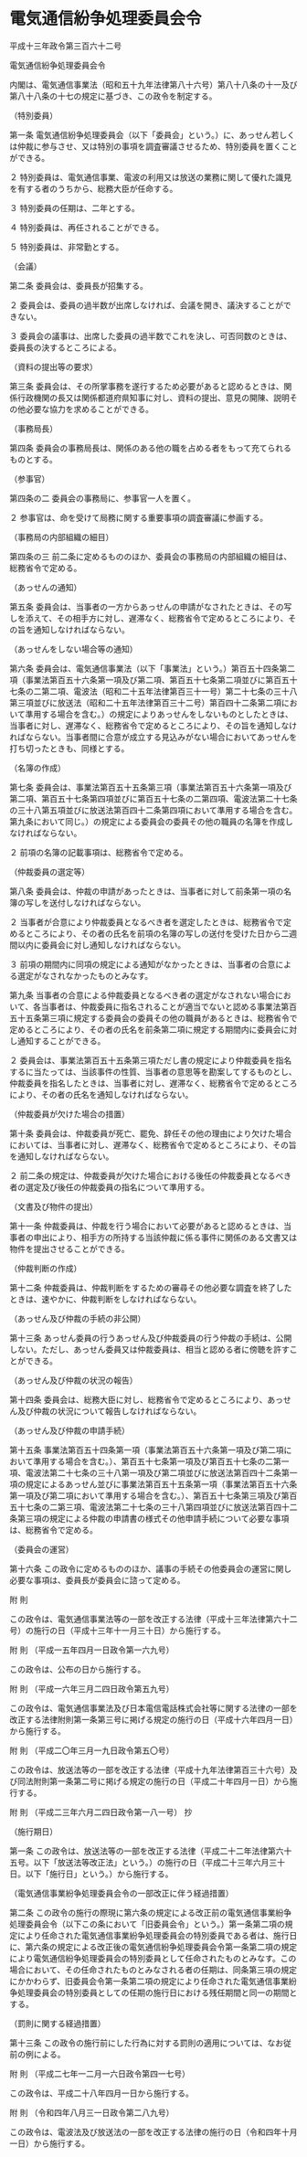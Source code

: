 # 電気通信紛争処理委員会令

平成十三年政令第三百六十二号

電気通信紛争処理委員会令

内閣は、電気通信事業法（昭和五十九年法律第八十六号）第八十八条の十一及び第八十八条の十七の規定に基づき、この政令を制定する。

（特別委員）

第一条 電気通信紛争処理委員会（以下「委員会」という。）に、あっせん若しくは仲裁に参与させ、又は特別の事項を調査審議させるため、特別委員を置くことができる。

２ 特別委員は、電気通信事業、電波の利用又は放送の業務に関して優れた識見を有する者のうちから、総務大臣が任命する。

３ 特別委員の任期は、二年とする。

４ 特別委員は、再任されることができる。

５ 特別委員は、非常勤とする。

（会議）

第二条 委員会は、委員長が招集する。

２ 委員会は、委員の過半数が出席しなければ、会議を開き、議決することができない。

３ 委員会の議事は、出席した委員の過半数でこれを決し、可否同数のときは、委員長の決するところによる。

（資料の提出等の要求）

第三条 委員会は、その所掌事務を遂行するため必要があると認めるときは、関係行政機関の長又は関係都道府県知事に対し、資料の提出、意見の開陳、説明その他必要な協力を求めることができる。

（事務局長）

第四条 委員会の事務局長は、関係のある他の職を占める者をもって充てられるものとする。

（参事官）

第四条の二 委員会の事務局に、参事官一人を置く。

２ 参事官は、命を受けて局務に関する重要事項の調査審議に参画する。

（事務局の内部組織の細目）

第四条の三 前二条に定めるもののほか、委員会の事務局の内部組織の細目は、総務省令で定める。

（あっせんの通知）

第五条 委員会は、当事者の一方からあっせんの申請がなされたときは、その写しを添えて、その相手方に対し、遅滞なく、総務省令で定めるところにより、その旨を通知しなければならない。

（あっせんをしない場合等の通知）

第六条 委員会は、電気通信事業法（以下「事業法」という。）第百五十四条第二項（事業法第百五十六条第一項及び第二項、第百五十七条第二項並びに第百五十七条の二第二項、電波法（昭和二十五年法律第百三十一号）第二十七条の三十八第三項並びに放送法（昭和二十五年法律第百三十二号）第百四十二条第二項において準用する場合を含む。）の規定によりあっせんをしないものとしたときは、当事者に対し、遅滞なく、総務省令で定めるところにより、その旨を通知しなければならない。当事者間に合意が成立する見込みがない場合においてあっせんを打ち切ったときも、同様とする。

（名簿の作成）

第七条 委員会は、事業法第百五十五条第三項（事業法第百五十六条第一項及び第二項、第百五十七条第四項並びに第百五十七条の二第四項、電波法第二十七条の三十八第五項並びに放送法第百四十二条第四項において準用する場合を含む。第九条において同じ。）の規定による委員会の委員その他の職員の名簿を作成しなければならない。

２ 前項の名簿の記載事項は、総務省令で定める。

（仲裁委員の選定等）

第八条 委員会は、仲裁の申請があったときは、当事者に対して前条第一項の名簿の写しを送付しなければならない。

２ 当事者が合意により仲裁委員となるべき者を選定したときは、総務省令で定めるところにより、その者の氏名を前項の名簿の写しの送付を受けた日から二週間以内に委員会に対し通知しなければならない。

３ 前項の期間内に同項の規定による通知がなかったときは、当事者の合意による選定がなされなかったものとみなす。

第九条 当事者の合意による仲裁委員となるべき者の選定がなされない場合において、各当事者は、仲裁委員に指名されることが適当でないと認める事業法第百五十五条第三項に規定する委員会の委員その他の職員があるときは、総務省令で定めるところにより、その者の氏名を前条第二項に規定する期間内に委員会に対し通知することができる。

２ 委員会は、事業法第百五十五条第三項ただし書の規定により仲裁委員を指名するに当たっては、当該事件の性質、当事者の意思等を勘案してするものとし、仲裁委員を指名したときは、当事者に対し、遅滞なく、総務省令で定めるところにより、その者の氏名を通知しなければならない。

（仲裁委員が欠けた場合の措置）

第十条 委員会は、仲裁委員が死亡、罷免、辞任その他の理由により欠けた場合においては、当事者に対し、遅滞なく、総務省令で定めるところにより、その旨を通知しなければならない。

２ 前二条の規定は、仲裁委員が欠けた場合における後任の仲裁委員となるべき者の選定及び後任の仲裁委員の指名について準用する。

（文書及び物件の提出）

第十一条 仲裁委員は、仲裁を行う場合において必要があると認めるときは、当事者の申出により、相手方の所持する当該仲裁に係る事件に関係のある文書又は物件を提出させることができる。

（仲裁判断の作成）

第十二条 仲裁委員は、仲裁判断をするための審尋その他必要な調査を終了したときは、速やかに、仲裁判断をしなければならない。

（あっせん及び仲裁の手続の非公開）

第十三条 あっせん委員の行うあっせん及び仲裁委員の行う仲裁の手続は、公開しない。ただし、あっせん委員又は仲裁委員は、相当と認める者に傍聴を許すことができる。

（あっせん及び仲裁の状況の報告）

第十四条 委員会は、総務大臣に対し、総務省令で定めるところにより、あっせん及び仲裁の状況について報告しなければならない。

（あっせん及び仲裁の申請手続）

第十五条 事業法第百五十四条第一項（事業法第百五十六条第一項及び第二項において準用する場合を含む。）、第百五十七条第一項及び第百五十七条の二第一項、電波法第二十七条の三十八第一項及び第二項並びに放送法第百四十二条第一項の規定によるあっせん並びに事業法第百五十五条第一項（事業法第百五十六条第一項及び第二項において準用する場合を含む。）、第百五十七条第三項及び第百五十七条の二第三項、電波法第二十七条の三十八第四項並びに放送法第百四十二条第三項の規定による仲裁の申請書の様式その他申請手続について必要な事項は、総務省令で定める。

（委員会の運営）

第十六条 この政令に定めるもののほか、議事の手続その他委員会の運営に関し必要な事項は、委員長が委員会に諮って定める。

附 則

この政令は、電気通信事業法等の一部を改正する法律（平成十三年法律第六十二号）の施行の日（平成十三年十一月三十日）から施行する。

附 則 （平成一五年四月一日政令第一六九号）

この政令は、公布の日から施行する。

附 則 （平成一六年三月二四日政令第五九号）

この政令は、電気通信事業法及び日本電信電話株式会社等に関する法律の一部を改正する法律附則第一条第三号に掲げる規定の施行の日（平成十六年四月一日）から施行する。

附 則 （平成二〇年三月一九日政令第五〇号）

この政令は、放送法等の一部を改正する法律（平成十九年法律第百三十六号）及び同法附則第一条第二号に掲げる規定の施行の日（平成二十年四月一日）から施行する。

附 則 （平成二三年六月二四日政令第一八一号） 抄

（施行期日）

第一条 この政令は、放送法等の一部を改正する法律（平成二十二年法律第六十五号。以下「放送法等改正法」という。）の施行の日（平成二十三年六月三十日。以下「施行日」という。）から施行する。

（電気通信事業紛争処理委員会令の一部改正に伴う経過措置）

第二条 この政令の施行の際現に第六条の規定による改正前の電気通信事業紛争処理委員会令（以下この条において「旧委員会令」という。）第一条第二項の規定により任命された電気通信事業紛争処理委員会の特別委員である者は、施行日に、第六条の規定による改正後の電気通信紛争処理委員会令第一条第二項の規定により電気通信紛争処理委員会の特別委員として任命されたものとみなす。この場合において、その任命されたものとみなされる者の任期は、同条第三項の規定にかかわらず、旧委員会令第一条第二項の規定により任命された電気通信事業紛争処理委員会の特別委員としての任期の施行日における残任期間と同一の期間とする。

（罰則に関する経過措置）

第十三条 この政令の施行前にした行為に対する罰則の適用については、なお従前の例による。

附 則 （平成二七年一二月一六日政令第四一七号）

この政令は、平成二十八年四月一日から施行する。

附 則 （令和四年八月三一日政令第二八九号）

この政令は、電波法及び放送法の一部を改正する法律の施行の日（令和四年十月一日）から施行する。
